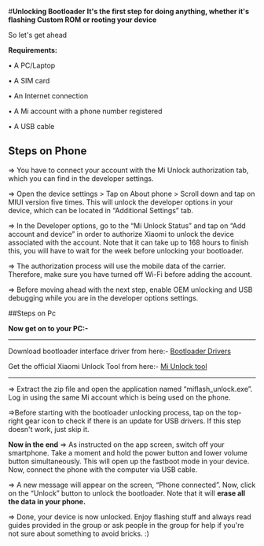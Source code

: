 ﻿
#**Unlocking Bootloader**
**It's the first step for doing anything, whether it's flashing Custom ROM or rooting your device**

So let's get ahead

**Requirements:**

• A PC/Laptop

• A SIM card

• An Internet connection

• A Mi account with a phone number registered

• A USB cable

## Steps on Phone
⇒ You have to connect your account with the Mi Unlock authorization tab, which you can find in the developer settings.

⇒ Open the device settings > Tap on About phone > Scroll down and tap on MIUI version five times. This will unlock the developer options in your device, which can be located in “Additional Settings” tab.

⇒ In the Developer options, go to the “Mi Unlock Status” and tap on “Add account and device” in order to authorize Xiaomi to unlock the device associated with the account. Note that it can take up to 168 hours to finish this, you will have to wait for the week before unlocking your bootloader.

⇒ The authorization process will use the mobile data of the carrier. Therefore, make sure you have turned off Wi-Fi before adding the account.

⇒ Before moving ahead with the next step, enable OEM unlocking and USB debugging while you are in the developer options settings.

##Steps on Pc

**Now get on to your PC:-**

*** 
Download bootloader interface driver from here:- [Bootloader Drivers](https://t.me/XAGASupport/446550)

Get the official Xiaomi Unlock Tool from here:- [Mi Unlock tool](https://miuirom.org/updates/mi-flash-unlock)
***

⇒ Extract the zip file and open the application named “miflash_unlock.exe”. Log in using the same Mi account which is being used on the phone.

⇒Before starting with the bootloader unlocking process, tap on the top-right gear icon to check if there is an update for USB drivers. If this step doesn't work, just skip it.

**Now in the end**
⇒ As instructed on the app screen, switch off your smartphone. Take a moment and hold the power button and lower volume button simultaneously. This will open up the fastboot mode in your device. Now, connect the phone with the computer via USB cable.

⇒ A new message will appear on the screen, “Phone connected”. Now, click on the “Unlock” button to unlock the bootloader. Note that it will **erase all the data in your phone.**

⇒ Done, your device is now unlocked. Enjoy flashing stuff and always read guides provided in the group or ask people in the group for  help if you're not sure about something to avoid bricks. :)
